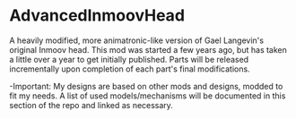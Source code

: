 # AdvancedInmoovHead
A heavily modified, more animatronic-like version of Gael Langevin's original Inmoov head. This mod was started a few years ago, but has taken a little over a year to get initially published. Parts will be released incrementally upon completion of each part's final modifications. 

-Important:  My designs are based on other mods and designs, modded to fit my needs. A list of used models/mechanisms will be documented in this section of the repo and linked as necessary. 
